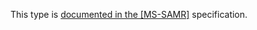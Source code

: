 This type is [documented in the [MS-SAMR]](https://learn.microsoft.com/en-us/openspecs/windows_protocols/ms-samr/3dd24be0-ed13-42f2-8fba-8af4445b4fdc) specification.
